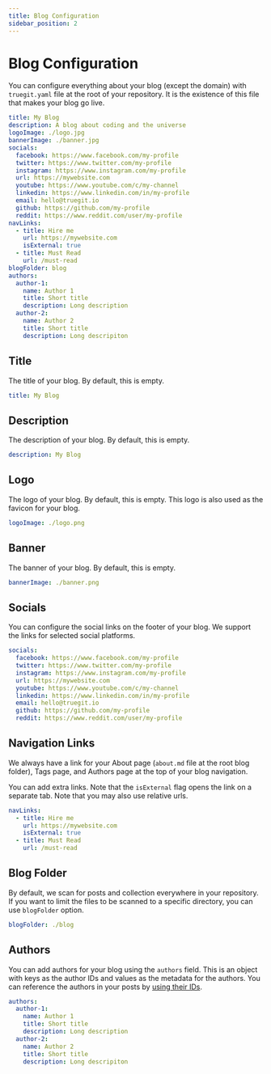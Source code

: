 ```yaml
---
title: Blog Configuration
sidebar_position: 2
---
```


# Blog Configuration

You can configure everything about your blog (except the domain) with `truegit.yaml` file at the root of your repository. It is the existence of this file that makes your blog go live.

```yaml title="truegit.yaml"
title: My Blog
description: A blog about coding and the universe
logoImage: ./logo.jpg
bannerImage: ./banner.jpg
socials:
  facebook: https://www.facebook.com/my-profile
  twitter: https://www.twitter.com/my-profile
  instagram: https://www.instagram.com/my-profile
  url: https://mywebsite.com
  youtube: https://www.youtube.com/c/my-channel
  linkedin: https://www.linkedin.com/in/my-profile
  email: hello@truegit.io
  github: https://github.com/my-profile
  reddit: https://www.reddit.com/user/my-profile
navLinks:
  - title: Hire me
    url: https://mywebsite.com
    isExternal: true
  - title: Must Read
    url: /must-read
blogFolder: blog
authors:
  author-1:
    name: Author 1
    title: Short title
    description: Long description
  author-2:
    name: Author 2
    title: Short title
    description: Long descripiton
```

## Title

The title of your blog. By default, this is empty.

```yaml
title: My Blog
```

## Description

The description of your blog. By default, this is empty.

```yaml
description: My Blog
```

## Logo

The logo of your blog. By default, this is empty. This logo is also used as the favicon for your blog.

```yaml
logoImage: ./logo.png
```

## Banner

The banner of your blog. By default, this is empty.

```yaml
bannerImage: ./banner.png
```

## Socials

You can configure the social links on the footer of your blog. We support the links for selected social platforms.

```yaml
socials:
  facebook: https://www.facebook.com/my-profile
  twitter: https://www.twitter.com/my-profile
  instagram: https://www.instagram.com/my-profile
  url: https://mywebsite.com
  youtube: https://www.youtube.com/c/my-channel
  linkedin: https://www.linkedin.com/in/my-profile
  email: hello@truegit.io
  github: https://github.com/my-profile
  reddit: https://www.reddit.com/user/my-profile
```

## Navigation Links

We always have a link for your About page (`about.md` file at the root blog folder), Tags page, and Authors page at the top of your blog navigation.

You can add extra links. Note that the `isExternal` flag opens the link on a separate tab. Note that you may also use relative urls.

```yaml
navLinks:
  - title: Hire me
    url: https://mywebsite.com
    isExternal: true
  - title: Must Read
    url: /must-read
```

## Blog Folder

By default, we scan for posts and collection everywhere in your repository. If you want to limit the files to be scanned to a specific directory, you can use `blogFolder` option.

```yaml
blogFolder: ./blog
```

## Authors

You can add authors for your blog using the `authors` field. This is an object with keys as the author IDs and values as the metadata for the authors. You can reference the authors in your posts by [using their IDs](/docs/post#authors).

```yaml
authors:
  author-1:
    name: Author 1
    title: Short title
    description: Long description
  author-2:
    name: Author 2
    title: Short title
    description: Long descripiton
```

